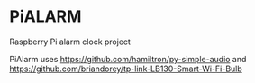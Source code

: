 # PiALARM
Raspberry Pi alarm clock project

PiAlarm uses https://github.com/hamiltron/py-simple-audio and https://github.com/briandorey/tp-link-LB130-Smart-Wi-Fi-Bulb

